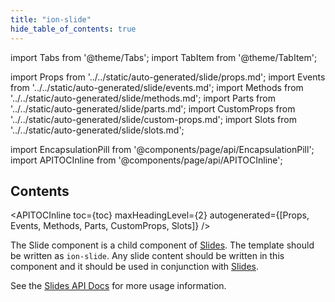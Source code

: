 ```yaml
---
title: "ion-slide"
hide_table_of_contents: true
---
```

import Tabs from '@theme/Tabs';
import TabItem from '@theme/TabItem';

import Props from '../../static/auto-generated/slide/props.md';
import Events from '../../static/auto-generated/slide/events.md';
import Methods from '../../static/auto-generated/slide/methods.md';
import Parts from '../../static/auto-generated/slide/parts.md';
import CustomProps from '../../static/auto-generated/slide/custom-props.md';
import Slots from '../../static/auto-generated/slide/slots.md';

<head>
  <title>ion-slide | Slide API Component for Ionic Framework Apps</title>
  <meta name="description" content="Slide is a child API component of Slides—written as ion-slide. Any slide content should be written in this component and used in conjunction with Slides." />
</head>

import EncapsulationPill from '@components/page/api/EncapsulationPill';
import APITOCInline from '@components/page/api/APITOCInline';



<h2 className="table-of-contents__title">Contents</h2>

<APITOCInline
  toc={toc}
  maxHeadingLevel={2}
  autogenerated={[Props, Events, Methods, Parts, CustomProps, Slots]}
/>



The Slide component is a child component of [Slides](slides.md). The template
should be written as `ion-slide`. Any slide content should be written
in this component and it should be used in conjunction with [Slides](slides.md).

See the [Slides API Docs](slides.md) for more usage information.




<Props />
<Events />
<Methods />
<Parts />
<CustomProps />
<Slots />
